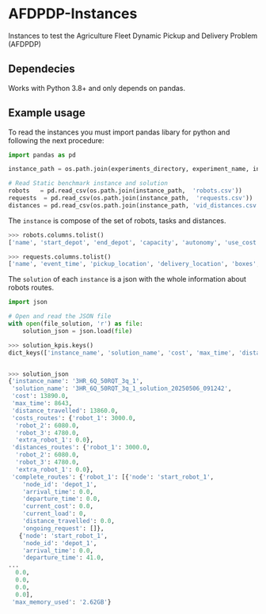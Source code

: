 # AFDPDP-Instances

Instances to test the Agriculture Fleet Dynamic Pickup and Delivery Problem (AFDPDP)


## Dependecies
Works with Python 3.8+ and only depends on pandas.

## Example usage

To read the instances you must import pandas libary for python and following the next procedure:

```python
import pandas as pd

instance_path = os.path.join(experiments_directory, experiment_name, instance_name)

# Read Static benchmark instance and solution
robots   = pd.read_csv(os.path.join(instance_path,  'robots.csv'))
requests  = pd.read_csv(os.path.join(instance_path,  'requests.csv'))
distances = pd.read_csv(os.path.join(instance_path, 'vid_distances.csv'))
```

The `instance` is compose of the set of robots, tasks and distances.

```python
>>> robots.columns.tolist()
['name', 'start_depot', 'end_depot', 'capacity', 'autonomy', 'use_cost', 'cost_per_distance']

>>> requests.columns.tolist()
['name', 'event_time', 'pickup_location', 'delivery_location', 'boxes', 'pickup_min_time', 'pickup_max_time', 'delivery_min_time', 'delivery_max_time', 'pickup_service_time', 'delivery_service_time']
```

The `solution` of each `instance` is a json with the whole information about robots routes.

```python
import json

# Open and read the JSON file
with open(file_solution, 'r') as file:
    solution_json = json.load(file)

>>> solution_kpis.keys()
dict_keys(['instance_name', 'solution_name', 'cost', 'max_time', 'distance_travelled', 'costs_routes', 'distances_routes', 'complete_routes', 'computational_time', 'algorithm', 'execution_time', 'iterations_time', 'pending_tasks', 'ongoing_tasks', 'iteration_cost', 'iteration_cost_2', 'iteration_gaps', 'max_memory_used'])


>>> solution_json
{'instance_name': '3HR_6Q_50RQT_3q_1',
 'solution_name': '3HR_6Q_50RQT_3q_1_solution_20250506_091242',
 'cost': 13890.0,
 'max_time': 8643,
 'distance_travelled': 13860.0,
 'costs_routes': {'robot_1': 3000.0,
  'robot_2': 6080.0,
  'robot_3': 4780.0,
  'extra_robot_1': 0.0},
 'distances_routes': {'robot_1': 3000.0,
  'robot_2': 6080.0,
  'robot_3': 4780.0,
  'extra_robot_1': 0.0},
 'complete_routes': {'robot_1': [{'node': 'start_robot_1',
    'node_id': 'depot_1',
    'arrival_time': 0.0,
    'departure_time': 0.0,
    'current_cost': 0.0,
    'current_load': 0,
    'distance_travelled': 0.0,
    'ongoing_request': []},
   {'node': 'start_robot_1',
    'node_id': 'depot_1',
    'arrival_time': 0.0,
    'departure_time': 41.0,
...
  0.0,
  0.0,
  0.0,
  0.0],
 'max_memory_used': '2.62GB'}

```